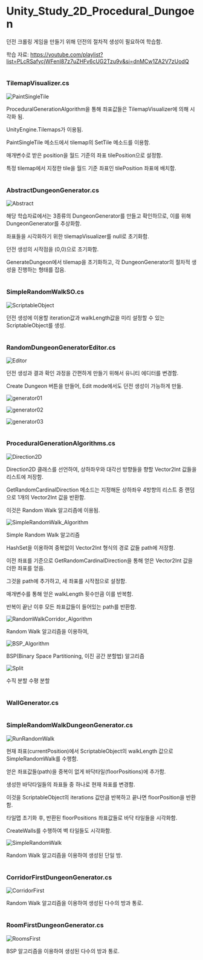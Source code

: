 # Unity_Study_2D_Procedural_Dungoen

던전 크롤링 게임을 만들기 위해 던전의 절차적 생성이 필요하여 학습함.

학습 자료: https://youtube.com/playlist?list=PLcRSafycjWFenI87z7uZHFv6cUG2Tzu9v&si=dnMCw1ZA2V7zUodQ

#
### TilemapVisualizer.cs
![PaintSingleTile](https://github.com/bluearrow1029/Unity_Study_2D_Procedural_Dungoen/assets/47950172/2ffba9f4-a7a1-4dc7-b99f-bcd1008f6920)

ProceduralGenerationAlgorithm을 통해 좌표값들은 TilemapVisualizer에 의해 시각화 됨.

UnityEngine.Tilemaps가 이용됨.

PaintSingleTile 메소드에서 tilemap의 SetTile 메소드를 이용함.

매개변수로 받은 position을 월드 기준의 좌표 tilePosition으로 설정함.

특정 tilemap에서 지정한 tile을 월드 기준 좌표인 tilePosition 좌표에 배치함.

#
### AbstractDungeonGenerator.cs
![Abstract](https://github.com/bluearrow1029/Unity_Study_2D_Procedural_Dungoen/assets/47950172/908ee389-01e7-47c1-b0e5-c347c681c482)

해당 학습자료에서는 3종류의 DungeonGenerator를 만들고 확인하므로, 이를 위해 DungeonGenerator를 추상화함.

좌표들을 시각화하기 위한 tilemapVisualizer를 null로 초기화함.

던전 생성의 시작점을 (0,0)으로 초기화함.

GenerateDungeon에서 tilemap을 초기화하고, 각 DungeonGenerator의 절차적 생성을 진행하는 형태를 잡음.

#
### SimpleRandomWalkSO.cs
![ScriptableObject](https://github.com/bluearrow1029/Unity_Study_2D_Procedural_Dungoen/assets/47950172/1e58e798-8449-4259-b964-0f8f3e33efb7)

던전 생성에 이용할 iteration값과 walkLength값을 미리 설정할 수 있는 ScriptableObject를 생성.

#
### RandomDungeonGeneratorEditor.cs
![Editor](https://github.com/bluearrow1029/Unity_Study_2D_Procedural_Dungoen/assets/47950172/e8e84c49-d600-479a-a3a5-1535f2556645)

던전 생성과 결과 확인 과정을 간편하게 만들기 위해서 유니티 에디터를 변경함.

Create Dungeon 버튼을 만들어, Edit mode에서도 던전 생성이 가능하게 만듦.

![generator01](https://github.com/bluearrow1029/Unity_Study_2D_Procedural_Dungoen/assets/47950172/1820f28f-e777-4a5e-8cc8-a9078aee196c)

![generator02](https://github.com/bluearrow1029/Unity_Study_2D_Procedural_Dungoen/assets/47950172/da1c79c6-c9c4-4a4d-9ee0-adfc583dbf86)

![generator03](https://github.com/bluearrow1029/Unity_Study_2D_Procedural_Dungoen/assets/47950172/c6cb1eba-6ac4-4870-9f9a-b8d4d2b282a5)

#
### ProceduralGenerationAlgorithms.cs
![Direction2D](https://github.com/bluearrow1029/Unity_Study_2D_Procedural_Dungoen/assets/47950172/2f922656-1275-4b00-9260-fab0d8699753)

Direction2D 클래스를 선언하여, 상하좌우와 대각선 방향들을 향할 Vector2Int 값들을 리스트에 저장함.

GetRandomCardinalDirection 메소드는 지정해둔 상하좌우 4방향의 리스트 중 랜덤으로 1개의 Vector2Int 값을 반환함.

이것은 Random Walk 알고리즘에 이용됨.

![SimpleRandomWalk_Algorithm](https://github.com/bluearrow1029/Unity_Study_2D_Procedural_Dungoen/assets/47950172/b69d90c7-e967-487c-b1d8-0de037175798)

Simple Random Walk 알고리즘

HashSet을 이용하여 중복없이 Vector2Int 형식의 경로 값들 path에 저장함.

이전 좌표를 기준으로 GetRandomCardinalDirection을 통해 얻은 Vector2Int 값을 더한 좌표를 얻음.

그것을 path에 추가하고, 새 좌표를 시작점으로 설정함.

매개변수를 통해 얻은 walkLength 횟수만큼 이를 반복함.

반복이 끝난 이후 모든 좌표값들이 들어있는 path를 반환함.

![RandomWalkCorridor_Algorithm](https://github.com/bluearrow1029/Unity_Study_2D_Procedural_Dungoen/assets/47950172/35769814-8f08-46d6-b889-7260a77199ef)

Random Walk 알고리즘을 이용하여, 

![BSP_Algorithm](https://github.com/bluearrow1029/Unity_Study_2D_Procedural_Dungoen/assets/47950172/3d3e8b93-b2a8-428e-b040-4e57bd6527b2)

BSP(Binary Space Partitioning, 이진 공간 분할법) 알고리즘


![Split](https://github.com/bluearrow1029/Unity_Study_2D_Procedural_Dungoen/assets/47950172/06f0d34e-b251-4389-9693-635ddf1198aa)

수직 분할
수평 분할

#
### WallGenerator.cs

#
### SimpleRandomWalkDungeonGenerator.cs
![RunRandomWalk](https://github.com/bluearrow1029/Unity_Study_2D_Procedural_Dungoen/assets/47950172/6b6b010b-12e8-484e-b77c-4ae549bb7457)

현재 좌표(currentPosition)에서 ScriptableObject의 walkLength 값으로 SimpleRandomWalk를 수행함.

얻은 좌표값들(path)을 중복이 없게 바닥타일(floorPositions)에 추가함. 

생성한 바닥타일들의 좌표들 중 하나로 현재 좌표를 변경함.

이것을 ScriptableObject의 iterations 값만큼 반복하고 끝나면 floorPosition을 반환함.

타일맵 초기화 후, 반환된 floorPositions 좌표값들로 바닥 타일들을 시각화함.

CreateWalls를 수행하여 벽 타일들도 시각화함.

![SimpleRandomWalk](https://github.com/bluearrow1029/Unity_Study_2D_Procedural_Dungoen/assets/47950172/96935aeb-bef1-43c7-8ea3-b8eb70f0b303)

Random Walk 알고리즘을 이용하여 생성된 단일 방.

#
### CorridorFirstDungeonGenerator.cs

![CorridorFirst](https://github.com/bluearrow1029/Unity_Study_2D_Procedural_Dungoen/assets/47950172/2674ad1b-6eee-4560-b3e4-7c502dac78f5)

Random Walk 알고리즘을 이용하여 생성된 다수의 방과 통로.

#
### RoomFirstDungeonGenerator.cs

![RoomsFirst](https://github.com/bluearrow1029/Unity_Study_2D_Procedural_Dungoen/assets/47950172/060dd119-eeeb-452a-b950-ea6ddc3da8c9)

BSP 알고리즘을 이용하여 생성된 다수의 방과 통로.
